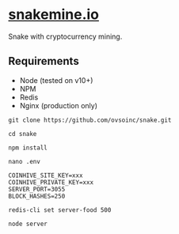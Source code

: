 # [snakemine.io](https://snakemine.io)
Snake with cryptocurrency mining.

## Requirements

* Node (tested on v10+)
* NPM
* Redis
* Nginx (production only)

```
git clone https://github.com/ovsoinc/snake.git
```

```
cd snake
```

```
npm install
```

```
nano .env
```

	COINHIVE_SITE_KEY=xxx
	COINHIVE_PRIVATE_KEY=xxx
	SERVER_PORT=3055
	BLOCK_HASHES=250

```
redis-cli set server-food 500
```

```
node server
```
